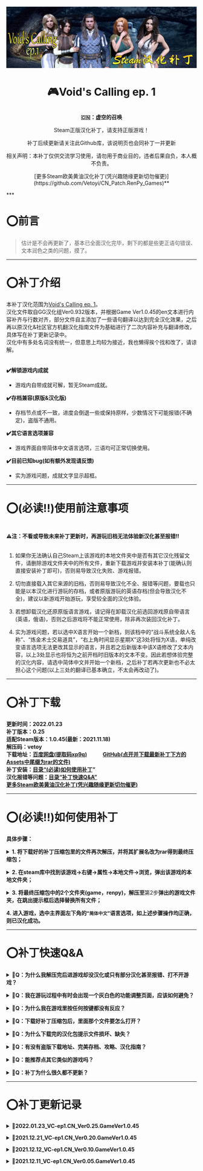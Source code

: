 ![image](https://github.com/Vetoyi/CN_Patch.Voids_Calling_ep.1/blob/main/%E5%B0%81%E9%9D%A2(Void's%20Calling%20ep.1).jpg)
# <p align="center">:video_game:Void's Calling ep. 1</p>
**<p align="center">:cn:：虚空的召唤</p>**
<p align="center">Steam正版汉化补丁，请支持正版游戏！</p>
<p align="center">补丁后续更新请关注此Github库，该说明页也会同补丁一并更新</p>
<p align="center">相关声明：本补丁仅供交流学习使用，请勿用于商业目的，违者后果自负，本人概不负责。</p>
<p align="center">[更多Steam欧美黄油汉化补丁(凭兴趣随缘更新切勿催更)](https://github.com/Vetoyi/CN_Patch.RenPy_Games)**</p>
***

# :o:前言
> 估计是不会再更新了，基本已全面汉化完毕，剩下的都是些更正语句错误、文本润色之类的问题，摸了。

***

# :o:补丁介绍
本补丁汉化范围为[Void's Calling ep. 1](https://store.steampowered.com/app/1212020/Voids_Calling_ep1/)。
<br>汉化文件取自GG汉化组Ver0.932版本，并根据Game Ver1.0.45的en文本进行内容补齐与行数对齐，部分文件自主添加了一些语句翻译以达到完全汉化效果，之后再以原汉化&社区官方机翻汉化指南文件为基础进行了二次内容补充与翻译修改，具体写在补丁更新记录中。
<br>汉化中有多处名词没有统一，但意思上均较为接近，我也懒得挨个找和改了，请谅解。
<br><br><br>
**:heavy_check_mark:解锁游戏内成就**
- 游戏内自带成就可解，暂无Steam成就。

**:heavy_check_mark:存档兼容(原版&汉化版)**
- 存档节点或不一致，进度会倒退一些或保持原样，少数情况下可能报错(不确定)，盗版不通用。

**:heavy_check_mark:其它语言选项兼容**
- 游戏界面自带简体中文语言选项，三语均可正常切换使用。

**:heavy_check_mark:目前已知bug(如有额外发现请反馈)**
- 实为游戏问题，成就文字显示超框。

***

# :o:(必读:bangbang:)使用前注意事项
<br>**:warning:注：不看或导致未来补丁更新时，再游玩旧档无法体验新汉化甚至报错:bangbang:**<br>
<br>
1. 如果你无法确认自己Steam上该游戏的本地文件夹中是否有其它汉化残留文件，请删除游戏文件夹中的所有文件，重新下载游戏并安装本补丁(能确认则直接安装补丁即可)，否则易导致汉化失败、游戏报错。

2. 切勿直接载入其它来源的旧档，否则易导致汉化不全、报错等问题，要载也只能是以本汉化进行游玩的存档，或者原版游玩的英语存档(但会导致汉化不全)，建议以新游戏开始游玩，享受较全面的汉化体验。

3. 若想卸载汉化还原原版语言游戏，请记得在卸载汉化前选回游戏原自带语言(英语，俄语)，否则之后游戏将不能正常使用，除非再次装回汉化补丁。

4. 实为游戏问题，若以选中X语言开始一个新档，则该档中的“战斗系统全敌人名称”、“炼金术士交易道具”，“右上角时间显示星期X”这3处将恒为X语，单纯改变语言选项无法更改其显示的语言，并且若之后新版本中该X语修改了文本内容，以上3处显示也将恒为之前开档时旧版本的文本不变。因此若想体验完整的汉化内容，请选中简体中文并开始一个新档，之后补丁若再次更新也不必太担心这个问题(以上三处的翻译已基本确立，不太会再改动了)。

***

# :o:补丁下载
**更新时间：2022.01.23
<br>补丁版本：0.25
<br>适配Steam版本：1.0.45(最新：2021.11.18)
<br>解压码：vetoy
<br>下载地址：[百度网盘(提取码xp9q)](https://pan.baidu.com/s/1p8Fv8O-s9g14ggziuUSFHQ)　　　[GitHub(点开并下载最新补丁下方的Assets中尾缀为rar的文件)](https://github.com/Vetoyi/CN_Patch.Voids_Calling_ep.1/releases)
<br>补丁安装：[目录“(必读)如何使用补丁](https://github.com/Vetoyi/CN_Patch.Voids_Calling_ep.1#o必读bangbang如何使用补丁)”
<br>汉化报错等问题：[目录“补丁快速Q&A”](https://github.com/Vetoyi/CN_Patch.Voids_Calling_ep.1#o补丁快速qa)
<br>[更多Steam欧美黄油汉化补丁(凭兴趣随缘更新切勿催更)](https://github.com/Vetoyi/CN_Patch.RenPy_Games)**

***

# :o:(必读:bangbang:)如何使用补丁
**具体步骤：**

**<details><summary>1. 将下载好的补丁压缩包里的文件再次解压，并将其扩展名改为rar得到最终压缩包；</summary>**
>下图仅为举例，请结合实际根据补丁汉化的游戏进行调整
> ![image](https://github.com/Vetoyi/CN_Patch.Being_A_DIK/blob/main/(%E5%BF%85%E8%AF%BB%E2%80%BC%EF%B8%8F)%E5%A6%82%E4%BD%95%E4%BD%BF%E7%94%A8%E8%A1%A5%E4%B8%81/01.jpg)
> ![image](https://github.com/Vetoyi/CN_Patch.Being_A_DIK/blob/main/(%E5%BF%85%E8%AF%BB%E2%80%BC%EF%B8%8F)%E5%A6%82%E4%BD%95%E4%BD%BF%E7%94%A8%E8%A1%A5%E4%B8%81/02.jpg)</details>

**<details><summary>2. 在steam库中找到该游戏→右键→属性→本地文件→浏览，弹出该游戏的本地文件夹；</summary>**
>下图仅为举例，请结合实际根据补丁汉化的游戏进行调整
> <br>![image](https://github.com/Vetoyi/CN_Patch.Being_A_DIK/blob/main/(%E5%BF%85%E8%AF%BB%E2%80%BC%EF%B8%8F)%E5%A6%82%E4%BD%95%E4%BD%BF%E7%94%A8%E8%A1%A5%E4%B8%81/03.jpg)
> ![image](https://github.com/Vetoyi/CN_Patch.Being_A_DIK/blob/main/(%E5%BF%85%E8%AF%BB%E2%80%BC%EF%B8%8F)%E5%A6%82%E4%BD%95%E4%BD%BF%E7%94%A8%E8%A1%A5%E4%B8%81/04.jpg)</details>

**<details><summary>3. 将最终压缩包中的2个文件夹(game，renpy)，解压至**第2步**弹出的游戏文件夹，在跳出提示框后选择替换所有文件；</summary>**
>下图仅为举例，请结合实际根据补丁汉化的游戏进行调整
> ![image](https://github.com/Vetoyi/CN_Patch.Being_A_DIK/blob/main/(%E5%BF%85%E8%AF%BB%E2%80%BC%EF%B8%8F)%E5%A6%82%E4%BD%95%E4%BD%BF%E7%94%A8%E8%A1%A5%E4%B8%81/05.jpg)
</details>

**4. 进入游戏，选中主界面左下角的`“简体中文”`语言选项，如上述步骤操作均正确，则已汉化成功。**

***

# :o:补丁快速Q&A
**<details><summary>:red_circle:Q：为什么我解压完后进游戏却没汉化或只有部分汉化甚至报错、打不开游戏？</summary>**
> :green_circle:A：确认是否完成以下所有操作，如果全部都做到却还不行，再留言反馈：
> 1. 根据[目录“(必读)如何使用补丁”](https://github.com/Vetoyi/CN_Patch.Voids_Calling_ep.1#o必读bangbang如何使用补丁)正确解压最新汉化补丁，别把文件放错位置，否则你可能会报错连游戏都打不开；
> 
> 2. 如果你无法确认自己Steam上该游戏的本地文件夹中是否有其它汉化残留文件，请删除该游戏文件夹中的所有文件，重新下载游戏并安装本补丁(能确认则直接安装补丁即可)；
>>下图仅为举例，请结合实际根据补丁汉化的游戏进行调整
>>![image](https://github.com/Vetoyi/CN_Patch.Being_A_DIK/blob/main/%E8%A1%A5%E4%B8%81%E5%BF%AB%E9%80%9FQ%26A/01.jpg)
> 3. 进入游戏，选中主界面左下角的`“简体中文”`语言选项；
> 4. 以上步骤均完成后，则应已有汉化，如为第一次使用本汉化补丁，切勿直接载入其它来源的旧档，否则易导致汉化不全、报错等问题，要载也只能是以本汉化进行游玩的存档，或者原版游玩的英语存档(但会导致汉化不全)，建议以新游戏开始游玩，享受较全面的汉化体验。</details>

**<details><summary>:red_circle:Q：我在游玩过程中有时会出现一个灰白色的功能调整页面，应该如何避免？</summary>**
> :green_circle:A：确保你没有开启大写锁定及中文输入法，要是开了大写锁定再按`“g”键`就会进功能页(`“Shift+g”键`也会)，这里通常是用来调整画面渲染方式的，如果你的游戏画面时常卡顿滞留，就可以在这里进行调试；但如果你并不需要而只是误进，那么每次一进到该页面就请直接点击下方的`“返回游戏/Return”键`退出该页面。
> 通常只需要关闭大写锁定就能避免该问题，但如果还是不行，请试着重复按几遍`“Shift”键`或`“Shift+Tab”键`，或者按一遍`“Shift+g”键`也可以，在这之后再按`“g”键`应该就正常了。
>> ![image](https://github.com/Vetoyi/CN_Patch.Being_A_DIK/blob/main/%E8%A1%A5%E4%B8%81%E5%BF%AB%E9%80%9FQ%26A/04.jpg)</details>

**<details><summary>:red_circle:Q：为什么我在游戏里按任何按键都没有反应？</summary>**
> :green_circle:A：你可能开启了中文输入法，请将其关闭并切换保持在英语键盘(如下图所示，没有请自行百度)；如果你没有也不愿意装英语键盘，请试着把你的输入法状态调整为英语，再进游戏也许能正常按按键键，但如果不行请花时间研究一下英语键盘。
>> ![image](https://github.com/Vetoyi/CN_Patch.Being_A_DIK/blob/main/%E8%A1%A5%E4%B8%81%E5%BF%AB%E9%80%9FQ%26A/03.jpg)</details>

**<details><summary>:red_circle:Q：下载好补丁压缩包后，里面那个文件要怎么打开？</summary>**
> :green_circle:A：百度“如何更改文件扩展名”，学会之后将下载好的补丁压缩包里的文件的扩展名改为rar，并对其再次解压得到最终压缩包；如果你连压缩包都打不开，请百度并下载个压缩包软件。</details>

**<details><summary>:red_circle:Q：为什么下载完的汉化包提示文件损坏、缺失？</summary>**
> :green_circle:A：说明你下载的过程或者电脑环境有问题，可能是杀毒软件等因素，需要你自行研究，我也无能为力。</details>

**<details><summary>:red_circle:Q：有没有盗版下载地址、完美存档、攻略、汉化指南？</summary>**
> :green_circle:A：没有别问，我只分享汉化补丁。</details>

**<details><summary>:red_circle:Q：能推荐点其它类似的游戏吗？</summary>**
> :green_circle:A：这个还是交给评论区的各位推荐吧，大家的黄油阅历肯定比我要丰富。</details>

**<details><summary>:red_circle:Q：补丁为什么很久都不更新？</summary>**
> :green_circle:A：摸鱼善哉，请勿催更，我不会保证有什么更新速度或者后续更新，甚至可能以后游戏出新版本导致补丁无法适配了我都不会更新，但既然现在能玩就抓紧好好享乐吧！</details>

***

# :o:补丁更新记录
**<details><summary>:beginner:2022.01.23_VC-ep1.CN_Ver0.25.GameVer1.0.45</summary>**
- 修正部分对话选项汉化错误
- 重新翻译所有任务内容</details>

**<details><summary>:beginner:2021.12.21_VC-ep1.CN_Ver0.20.GameVer1.0.45</summary>**
- 增加简体中文语言选项
- 新增汉化内容(场景地点名称，场景信息介绍，战斗系统全敌人名称，炼金术士交易道具，右上角时间显示星期X，游戏成就及介绍)
- 修改完善部分翻译(背包内道具名称及使用说明，战斗系统选项及说明，战斗记录，战斗浮屏文本效果，角色详情及相关效果)
- 修改部分对话&名词&选项翻译，更正部分语句错误</details>

**<details><summary>:beginner:2021.12.12_VC-ep1.CN_Ver0.10.GameVer1.0.45</summary>**
- 新增汉化内容(背包内道具名称及使用说明、战斗系统选项说明、战斗记录、战斗浮屏文本效果)</details>

**<details><summary>:beginner:2021.12.11_VC-ep1.CN_Ver0.05.GameVer1.0.45</summary>**
- 首次发布补丁</details>
